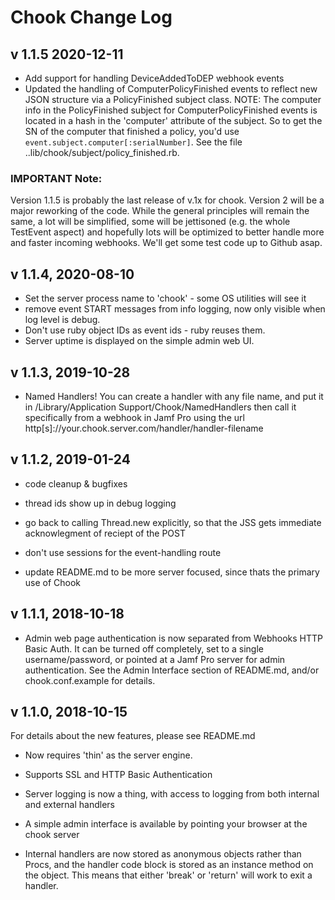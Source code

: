 # Chook Change Log

## v 1.1.5 2020-12-11

- Add support for handling DeviceAddedToDEP webhook events
- Updated the handling of ComputerPolicyFinished events to reflect new JSON structure via a PolicyFinished subject class.
  NOTE: The computer info in the PolicyFinished subject for ComputerPolicyFinished events is located in a hash in the 'computer' attribute of the subject.  So to get the SN of the computer that finished a policy, you'd use `event.subject.computer[:serialNumber]`. See the file ..lib/chook/subject/policy_finished.rb.

### IMPORTANT Note:
 Version 1.1.5 is probably the last release of v.1x for chook. Version 2 will be a major reworking of the code. While the general principles will remain the same, a lot will be simplified, some will be jettisoned (e.g. the whole TestEvent aspect) and hopefully lots will be optimized to better handle more and faster incoming webhooks. We'll get some test code up to Github asap.

## v 1.1.4, 2020-08-10

- Set the server process name to 'chook'  - some OS utilities will see it
- remove event START messages from info logging, now only visible when log level is debug.
- Don't use ruby object IDs as event ids - ruby reuses them.
- Server uptime is displayed on the simple admin web UI.

## v 1.1.3, 2019-10-28

- Named Handlers!  You can create a handler with any file name, and put it in /Library/Application Support/Chook/NamedHandlers  then call it specifically from a webhook in Jamf Pro using the url http[s]://your.chook.server.com/handler/handler-filename

## v 1.1.2,  2019-01-24

- code cleanup & bugfixes

- thread ids show up in debug logging

- go back to calling Thread.new explicitly, so that the JSS gets immediate acknowlegment of reciept of the POST

- don't use sessions for the event-handling route

- update README.md to be more server focused, since thats the primary use of Chook

## v 1.1.1,  2018-10-18

- Admin web page authentication is now separated from Webhooks HTTP Basic Auth.
  It can be turned off completely, set to a single username/password, or pointed
  at a Jamf Pro server for admin authentication. See the Admin Interface section
  of README.md, and/or chook.conf.example for details.

## v 1.1.0,  2018-10-15

For details about the new features, please see README.md

- Now requires 'thin' as the server engine.

- Supports SSL and HTTP Basic Authentication

- Server logging is now a thing, with access to logging from both internal and external handlers

- A simple admin interface is available by pointing your browser at the chook server

- Internal handlers are now stored as anonymous objects rather than Procs, and the handler code block
  is stored as an instance method on the object. This means that either 'break' or 'return' will work
  to exit a handler.
